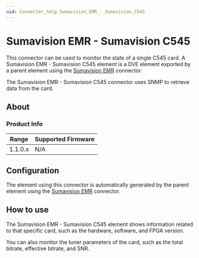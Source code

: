```yaml
---
uid: Connector_help_Sumavision_EMR_-_Sumavision_C545
---
```


# Sumavision EMR - Sumavision C545

This connector can be used to monitor the state of a single C545 card. A Sumavision EMR - Sumavision C545 element is a DVE element exported by a parent element using the [Sumavision EMR](xref:Connector_help_Sumavision_EMR) connector.

The Sumavision EMR - Sumavision C545 connector uses SNMP to retrieve data from the card.

## About

### Product Info

| **Range** | **Supported Firmware** |
|-----------|------------------------|
| 1.1.0.x   | N/A                    |

## Configuration

The element using this connector is automatically generated by the parent element using the [Sumavision EMR](xref:Connector_help_Sumavision_EMR) connector.

## How to use

The Sumavision EMR - Sumavision C545 element shows information related to that specific card, such as the hardware, software, and FPGA version.

You can also monitor the tuner parameters of the card, such as the total bitrate, effective bitrate, and SNR.
